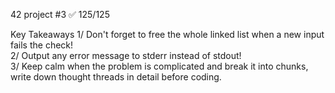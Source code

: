 42 project #3
✅ 125/125

Key Takeaways
1/ Don't forget to free the whole linked list when a new input fails the check!<br/>
2/ Output any error message to stderr instead of stdout!<br/>
3/ Keep calm when the problem is complicated and break it into chunks, write down thought threads in detail before coding.
